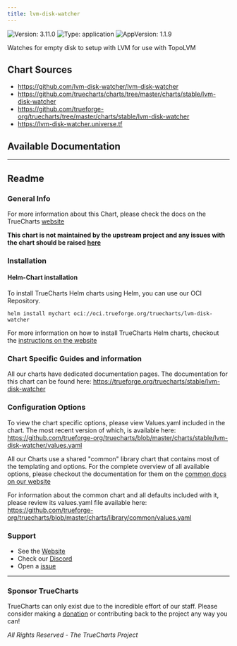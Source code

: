 ```yaml
---
title: lvm-disk-watcher
---
```


![Version: 3.11.0](https://img.shields.io/badge/Version-3.11.0-informational?style=flat-square) ![Type: application](https://img.shields.io/badge/Type-application-informational?style=flat-square) ![AppVersion: 1.1.9](https://img.shields.io/badge/AppVersion-1.1.9-informational?style=flat-square)

Watches for empty disk to setup with LVM for use with TopoLVM

## Chart Sources

- https://github.com/lvm-disk-watcher/lvm-disk-watcher
- https://github.com/truecharts/charts/tree/master/charts/stable/lvm-disk-watcher
- https://github.com/trueforge-org/truecharts/tree/master/charts/stable/lvm-disk-watcher
- https://lvm-disk-watcher.universe.tf

## Available Documentation



---

## Readme


### General Info

For more information about this Chart, please check the docs on the TrueCharts [website](https://trueforge.org/truecharts/stable/lvm-disk-watcher)

**This chart is not maintained by the upstream project and any issues with the chart should be raised [here](https://github.com/trueforge-org/truecharts/issues/new/choose)**

### Installation

#### Helm-Chart installation

To install TrueCharts Helm charts using Helm, you can use our OCI Repository.

`helm install mychart oci://oci.trueforge.org/truecharts/lvm-disk-watcher`

For more information on how to install TrueCharts Helm charts, checkout the [instructions on the website](https://trueforge.org/truecharts/guides/)

### Chart Specific Guides and information

All our charts have dedicated documentation pages.
The documentation for this chart can be found here:
https://trueforge.org/truecharts/stable/lvm-disk-watcher

### Configuration Options

To view the chart specific options, please view Values.yaml included in the chart.
The most recent version of which, is available here: https://github.com/trueforge-org/truecharts/blob/master/charts/stable/lvm-disk-watcher/values.yaml

All our Charts use a shared "common" library chart that contains most of the templating and options.
For the complete overview of all available options, please checkout the documentation for them on the [common docs on our website](https://trueforge.org/truecharts-common/)

For information about the common chart and all defaults included with it, please review its values.yaml file available here: https://github.com/trueforge-org/truecharts/blob/master/charts/library/common/values.yaml

### Support

- See the [Website](https://truecharts.org)
- Check our [Discord](https://discord.gg/tVsPTHWTtr)
- Open a [issue](https://github.com/trueforge-org/truecharts/issues/new/choose)

---

### Sponsor TrueCharts

TrueCharts can only exist due to the incredible effort of our staff.
Please consider making a [donation](https://trueforge.org/general/sponsor/) or contributing back to the project any way you can!

_All Rights Reserved - The TrueCharts Project_
